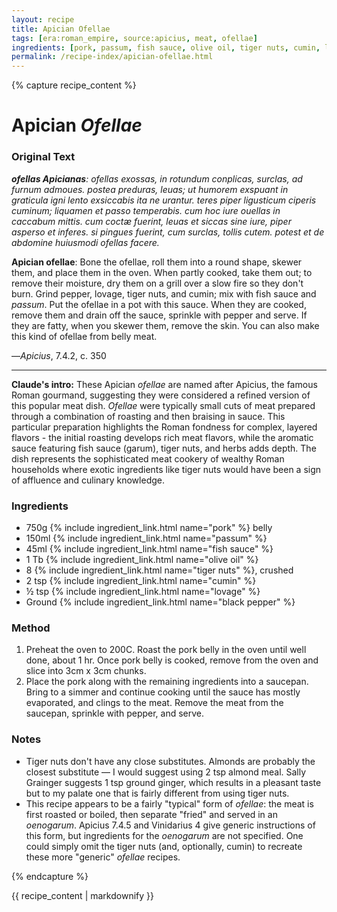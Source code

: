 ```yaml
---
layout: recipe
title: Apician Ofellae
tags: [era:roman_empire, source:apicius, meat, ofellae]
ingredients: [pork, passum, fish sauce, olive oil, tiger nuts, cumin, lovage, black pepper]
permalink: /recipe-index/apician-ofellae.html
---
```


{% capture recipe_content %}
# Apician *Ofellae*

### Original Text
***ofellas Apicianas**: ofellas exossas, in rotundum conplicas, surclas, ad furnum admoues. postea preduras, leuas; ut humorem exspuant in graticula igni lento exsiccabis ita ne urantur. teres piper ligusticum ciperis cuminum; liquamen et passo temperabis. cum hoc iure ouellas in caccabum mittis. cum coctæ fuerint, leuas et siccas sine iure, piper asperso et inferes. si pingues fuerint, cum surclas, tollis cutem. potest et de abdomine huiusmodi ofellas facere.*

**Apician ofellae**: Bone the ofellae, roll them into a round shape, skewer them, and place them in the oven. When partly cooked, take them out; to remove their moisture, dry them on a grill over a slow fire so they don't burn. Grind pepper, lovage, tiger nuts, and cumin; mix with fish sauce and *passum*. Put the ofellae in a pot with this sauce. When they are cooked, remove them and drain off the sauce, sprinkle with pepper and serve. If they are fatty, when you skewer them, remove the skin. You can also make this kind of ofellae from belly meat.

—*Apicius*, 7.4.2, c. 350

___

**Claude's intro:** These Apician *ofellae* are named after Apicius, the famous Roman gourmand, suggesting they were considered a refined version of this popular meat dish. *Ofellae* were typically small cuts of meat prepared through a combination of roasting and then braising in sauce. This particular preparation highlights the Roman fondness for complex, layered flavors - the initial roasting develops rich meat flavors, while the aromatic sauce featuring fish sauce (garum), tiger nuts, and herbs adds depth. The dish represents the sophisticated meat cookery of wealthy Roman households where exotic ingredients like tiger nuts would have been a sign of affluence and culinary knowledge.

### Ingredients
- 750g {% include ingredient_link.html name="pork" %} belly
- 150ml {% include ingredient_link.html name="passum" %}
- 45ml {% include ingredient_link.html name="fish sauce" %}
- 1 Tb {% include ingredient_link.html name="olive oil" %}
- 8 {% include ingredient_link.html name="tiger nuts" %}, crushed
- 2 tsp {% include ingredient_link.html name="cumin" %}
- ½ tsp {% include ingredient_link.html name="lovage" %}
- Ground {% include ingredient_link.html name="black pepper" %}

### Method
1. Preheat the oven to 200C. Roast the pork belly in the oven until well done, about 1 hr. Once pork belly is cooked, remove from the oven and slice into 3cm x 3cm chunks.
2. Place the pork along with the remaining ingredients into a saucepan. Bring to a simmer and continue cooking until the sauce has mostly evaporated, and clings to the meat. Remove the meat from the saucepan, sprinkle with pepper, and serve.

### Notes
- Tiger nuts don't have any close substitutes. Almonds are probably the closest substitute — I would suggest using 2 tsp almond meal. Sally Grainger suggests 1 tsp ground ginger, which results in a pleasant taste but to my palate one that is fairly different from using tiger nuts.
- This recipe appears to be a fairly "typical" form of *ofellae*: the meat is first roasted or boiled, then separate "fried" and served in an *oenogarum*. Apicius 7.4.5 and Vinidarius 4 give generic instructions of this form, but ingredients for the *oenogarum* are not specified. One could simply omit the tiger nuts (and, optionally, cumin) to recreate these more "generic" *ofellae* recipes.

{% endcapture %}

{{ recipe_content | markdownify }} 